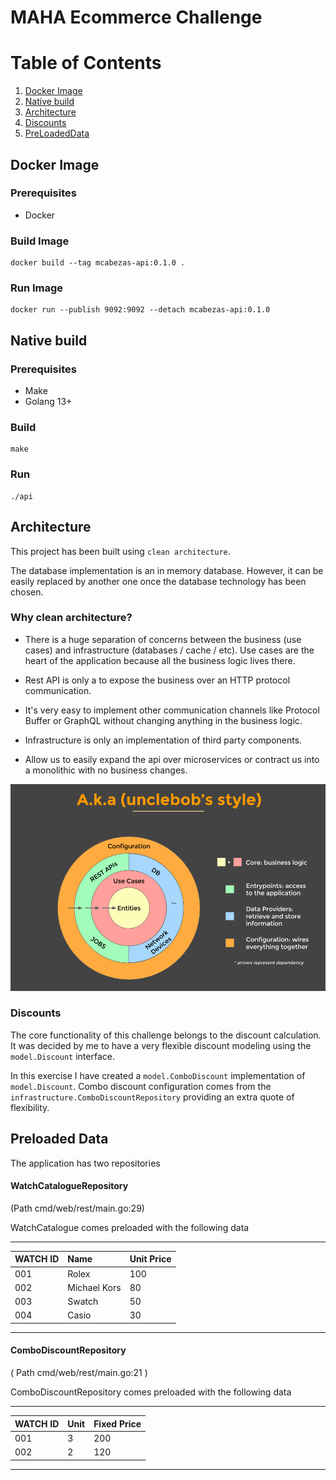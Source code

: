 # MAHA Ecommerce Challenge

# Table of Contents
1. [Docker Image](#docker-image)
2. [Native build](#native-build)
3. [Architecture](#architecture)
4. [Discounts](#discounts)
5. [PreLoadedData](#preloaded-data)

## Docker Image

### Prerequisites

  * Docker
    
### Build Image
    docker build --tag mcabezas-api:0.1.0 .

### Run Image
    docker run --publish 9092:9092 --detach mcabezas-api:0.1.0

## Native build

### Prerequisites

  * Make
  * Golang 13+
  
### Build
    make

### Run
    ./api

## Architecture

This project has been built using `clean architecture`.

The database implementation is an in memory database. However, it can be easily replaced by another one once the database technology has been chosen.
 
### Why clean architecture?

* There is a huge separation of concerns between the business (use cases) and infrastructure (databases / cache / etc). 
  Use cases are the heart of the application because all the business logic lives there.

* Rest API is only a to expose the business over an HTTP protocol communication.

* It's very easy to implement other communication channels like Protocol Buffer or GraphQL without changing anything in the business logic.

* Infrastructure is only an implementation of third party components.

* Allow us to easily expand the api over microservices or contract us into a monolithic with no business changes.

![Clean Architecture Diagram](clean-arch.png)

### Discounts

The core functionality of this challenge belongs to the discount calculation.
It was decided by me to have a very flexible discount modeling using the `model.Discount` interface.

In this exercise I have created a `model.ComboDiscount` implementation of `model.Discount`.
Combo discount configuration comes from the `infrastructure.ComboDiscountRepository` providing an extra quote of flexibility.

## Preloaded Data

The application has two repositories

#### WatchCatalogueRepository

(Path cmd/web/rest/main.go:29)

WatchCatalogue comes preloaded with the following data
_________________________________________
| WATCH ID  | Name         | Unit Price |
|-----------|:-------------|:-----------|
|    001    | Rolex        |     100    |
|    002    | Michael Kors |      80    |
|    003    | Swatch       |      50    |
|    004    | Casio        |      30    |
-----------------------------------------

#### ComboDiscountRepository

( Path cmd/web/rest/main.go:21 )

ComboDiscountRepository comes preloaded with the following data
___________________________________
| WATCH ID  |  Unit | Fixed Price |
|-----------|:------|:------------|
|    001    |   3   |      200    |
|    002    |   2   |      120    |
-----------------------------------
